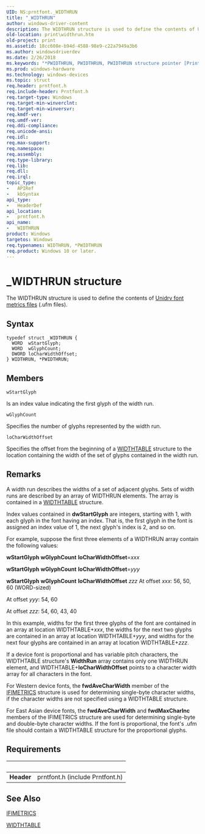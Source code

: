 ```yaml
---
UID: NS:prntfont._WIDTHRUN
title: "_WIDTHRUN"
author: windows-driver-content
description: The WIDTHRUN structure is used to define the contents of Unidrv font metrics files (.ufm files).
old-location: print\widthrun.htm
old-project: print
ms.assetid: 18cc608e-b94d-4588-98e9-c22a7949a3b6
ms.author: windowsdriverdev
ms.date: 2/26/2018
ms.keywords: "*PWIDTHRUN, PWIDTHRUN, PWIDTHRUN structure pointer [Print Devices], WIDTHRUN, WIDTHRUN structure [Print Devices], _WIDTHRUN, print.widthrun, print_unidrv-pscript_fonts_68b08066-7503-4496-bfab-001aba659926.xml, prntfont/PWIDTHRUN, prntfont/WIDTHRUN"
ms.prod: windows-hardware
ms.technology: windows-devices
ms.topic: struct
req.header: prntfont.h
req.include-header: Prntfont.h
req.target-type: Windows
req.target-min-winverclnt: 
req.target-min-winversvr: 
req.kmdf-ver: 
req.umdf-ver: 
req.ddi-compliance: 
req.unicode-ansi: 
req.idl: 
req.max-support: 
req.namespace: 
req.assembly: 
req.type-library: 
req.lib: 
req.dll: 
req.irql: 
topic_type:
-	APIRef
-	kbSyntax
api_type:
-	HeaderDef
api_location:
-	prntfont.h
api_name:
-	WIDTHRUN
product: Windows
targetos: Windows
req.typenames: WIDTHRUN, *PWIDTHRUN
req.product: Windows 10 or later.
---
```


# _WIDTHRUN structure
The WIDTHRUN structure is used to define the contents of <a href="https://msdn.microsoft.com/6e643703-ace1-4660-990c-3a9ca735829d">Unidrv font metrics files</a> (.ufm files).

## Syntax
````
typedef struct _WIDTHRUN {
  WORD  wStartGlyph;
  WORD  wGlyphCount;
  DWORD loCharWidthOffset;
} WIDTHRUN, *PWIDTHRUN;
````

## Members


`wStartGlyph`

Is an index value indicating the first glyph of the width run.

`wGlyphCount`

Specifies the number of glyphs represented by the width run.

`loCharWidthOffset`

Specifies the offset from the beginning of a <a href="..\prntfont\ns-prntfont-_widthtable.md">WIDTHTABLE</a> structure to the location containing the width of the set of glyphs contained in the width run.

## Remarks
A width run describes the widths of a set of adjacent glyphs. Sets of width runs are described by an array of WIDTHRUN elements. The array is contained in a <a href="..\prntfont\ns-prntfont-_widthtable.md">WIDTHTABLE</a> structure.

Index values contained in <b>dwStartGlyph</b> are integers, starting with 1, with each glyph in the font having an index. That is, the first glyph in the font is assigned an index value of 1, the next glyph's index is 2, and so on.

For example, suppose the first three elements of a WIDTHRUN array contain the following values:

<b>wStartGlyph</b>
<b>wGlyphCount</b>
<b>IoCharWidthOffset</b>=<i>xxx</i>

<b>wStartGlyph</b>
<b>wGlyphCount</b>
<b>IoCharWidthOffset</b>=<i>yyy</i>

<b>wStartGlyph</b>
<b>wGlyphCount</b>
<b>IoCharWidthOffset</b>
<i>zzz</i>
At offset <i>xxx</i>: 56, 50, 60 (WORD-sized)

At offset <i>yyy</i>: 54, 60

At offset <i>zzz</i>: 54, 60, 43, 40

In this example, widths for the first three glyphs of the font are contained in an array at location WIDTHTABLE+<i>xxx</i>, the widths for the next two glyphs are contained in an array at location WIDTHTABLE+<i>yyy</i>, and widths for the next four glyphs are contained in an array at location WIDTHTABLE+<i>zzz</i>.

If a device font is proportional and has variable pitch characters, the WIDTHTABLE structure's <b>WidthRun</b> array contains only one WIDTHRUN element, and WIDTHTABLE+<b>loCharWidthOffset</b> points to a character width array for all characters in the font.

For Western device fonts, the <b>fwdAveCharWidth</b> member of the <a href="https://msdn.microsoft.com/library/windows/hardware/ff567418">IFIMETRICS</a> structure is used for determining single-byte character widths, if the character widths are not specified using a WIDTHTABLE structure.

For East Asian device fonts, the <b>fwdAveCharWidth</b> and <b>fwdMaxCharInc</b> members of the IFIMETRICS structure are used for determining single-byte and double-byte character widths. If the font is proportional, the font's .ufm file should contain a WIDTHTABLE structure for the proportional glyphs.

## Requirements
| &nbsp; | &nbsp; |
| ---- |:---- |
| **Header** | prntfont.h (include Prntfont.h) |

## See Also

<a href="https://msdn.microsoft.com/library/windows/hardware/ff567418">IFIMETRICS</a>



<a href="..\prntfont\ns-prntfont-_widthtable.md">WIDTHTABLE</a>